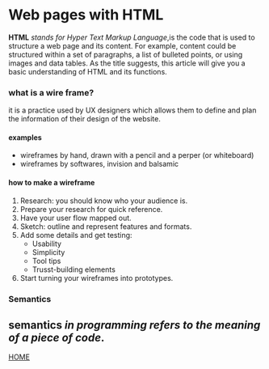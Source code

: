 # Web pages with HTML

**HTML** *stands for Hyper Text Markup Language*,is the code that is used to structure a web page and its content. For example, content could be structured within a set of paragraphs, a list of bulleted points, or using images and data tables. As the title suggests, this article will give you a basic understanding of HTML and its functions.

### **what is a wire frame?**
it is a practice used by UX designers which allows them to define and plan the information of their design of the website.

#### **examples**
* wireframes by hand, drawn with a pencil and a perper (or whiteboard)
* wireframes by softwares, invision and balsamic

#### **how to make a wireframe**
1. Research: you should know who your audience is.
2. Prepare your research for quick reference.
3. Have your user flow mapped out.
4. Sketch: outline and represent features and formats.
5. Add some details and get testing:
   * Usability
   * Simplicity
   * Tool tips
   * Trusst-building elements
6. Start turning your wireframes into prototypes.

### **Semantics**
**semantics** *in programming refers to the meaning of a piece of code*.
---

[HOME](https://mohammadal1horani.github.io/reading-notes/)
